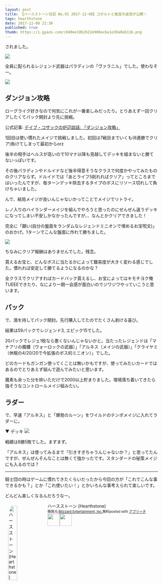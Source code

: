 ```yaml
---
layout: post
title: 【ハースストーン日記 No.91 2017-12-08】コボルトと秘宝の迷宮が公開！
tags: hearthstone
date: 2017-12-08 22:30
published: true
thumb: https://i.gyazo.com/c040ee10b2b22e908ac6a1e39a0ab116.png
---
```


されました。

![](https://gyazo.com/0492ae9c307d9ba3c4ead327c739d56c.png)

全員に配られるレジェンド武器はパラディンの「ヴァラニル」でした。使わなそー。

![](https://gyazo.com/2ae9bde9d2c42a2130975d65fa5e50d9.png)

## ダンジョン攻略

ローグライク好きなので何気にこれが一番楽しみだったり。とりあえず一回クリアしたくてパック開封より先に挑戦。

公式記事: [デイブ・コザックの炉辺談話: 「ダンジョン攻略」](https://playhearthstone.com/ja-jp/blog/21183937/)

1回目は使い慣れたメイジで挑戦しました。初回は7戦目までいくも(8連勝でクリア)負けてしまって最初からorz

後半の相手はヘルスが高いので10マナ以降も見越してデッキを組まないと勝てないっぽいです。

その後パラディンやドルイドなど後半得意そうなクラスで何度かやってみたもののクリアならず。ドルイドでは「あとライフ5削れればクリア」ってところまではいったんですが、毎ターンデッキ除去するタイプのボスにリソース切れして負けちゃいました。

んで、結局メイジが良いんじゃないかってことでメイジでリトライ。

レノ入りのハイランダーメイジを組んでやろうと思ったのにぜんぜん違うデッキになってしまい不安しかなかったんですが、、なんとかクリアできました！

完全に「願い(自分の盤面をランダムなレジェンドミニオンで埋めるお宝呪文)」のおかげ。1ターンでこんな盤面に作れて勝ちました。

![](https://gyazo.com/41aa0d76661380281292f7d555c64064.png)

ちなみにクリア報酬はありませんでした。残念。

貰えるお宝と、どんなボスに当たるかによって難易度が大きく変わる感じでした。慣れれば安定して勝てるようになるのかな？

全クラスでクリアすればカードバック貰えるし、お宝によってはキモチヨク俺TUEEEできたり、なにより一期一会感が面白いのでジワジワやっていこうと思います。

## パック

で、満を持してパック開封。先行購入してたのでたくさん剥ける喜び。

結果は59パックでレジェンド3, エピック15でした。

20パックでレジェ1枚なら悪くないんじゃないかと。当たったレジェンドは「マナアリの髑髏（ウォーロックの武器）」「アルネス（メイジの武器）」「クライヤミ（休眠の4/20/20で今拡張のボス的ミニオン）」でした。

どのカードもガンガン使ってくことは無いかもですが、使ってみたいカードではあるのでとりあえず組んで遊んでみたいと思います。

魔素も余った分を砕いただけで2000以上貯まりました。環境落ち着いてきたら強そうなコントロールメイジ組みたい。

## ラダー

で、早速「アルネス」と「爆発のルーン」をワイルドのテンポメイジに入れてラダーに。

▼ デッキ
![](https://gyazo.com/8f21b195aa880d22fd1a7760fa929255.png)

戦績は8勝5敗でした。まずまず。

「アルネス」は使ってみるまで「引きすぎちゃうんじゃないか？」と思ってたんですが、ぜんぜんそんなことは無くて強かったです。スタンダードの秘策メイジにも入るのでは？

---

騎士団の時はゲームに慣れてきたくらいだったから今回の方が「これでこんな事できるかも？」とか「これ使いたい！」とかいろんな事考えられて楽しいです。

どんどん楽しくなるんだろうなー。

<div id="appreach-box" style="text-align:left;"><img id="appreach-image" src="https://lh6.ggpht.com/J-_wYHXVmR86Mvq6KNHiSvR0T3WH4wHgVC0OLQEIa1FHVbXARD0zafLA8JEUjo-CqDw=w170" alt="ハースストーン (Hearthstone)" style="float:left; margin:10px; width:25%; max-width:120px; border-radius:10%;"><div class="appreach-info" style="margin: 10px;"><div id="appreach-appname">ハースストーン (Hearthstone)</div><div id="appreach-developer" style="font-size:80%; display:inline-block; _display:inline;">開発元:<a id="appreach-developerurl" href="https://itunes.apple.com/jp/developer/blizzard-entertainment-inc/id306862900?uo=4" target="_blank" rel="nofollow">Blizzard Entertainment, Inc.</a></div><div id="appreach-price" style="font-size:80%; display:inline-block; _display:inline;">無料</div><div class="appreach-powered" style="font-size:80%; display:inline-block; _display:inline;">posted with <a href="http://mama-hack.com/app-reach/" title="アプリーチ" target="_blank" rel="nofollow">アプリーチ</a></div><div class="appreach-links" style="float: left;"><div id="appreach-itunes-link" style="display: inline-block; _display: inline;"><a id="appreach-itunes" href="https://itunes.apple.com/jp/app/%E3%83%8F%E3%83%BC%E3%82%B9%E3%82%B9%E3%83%88%E3%83%BC%E3%83%B3-hearthstone/id625257520?mt=8&amp;uo=4&amp;at=10l4wP" target="_blank" rel="nofollow"><img src="https://nabettu.github.io/appreach/img/itune_ja.svg" style="height:40px;"></a></div><div id="appreach-gplay-link" style="display:inline-block; _display:inline;"><a id="appreach-gplay" href="https://play.google.com/store/apps/details?id=com.blizzard.wtcg.hearthstone" target="_blank" rel="nofollow"><img src="https://nabettu.github.io/appreach/img/gplay_ja.png" style="height:40px;"></a></div></div></div><div class="appreach-footer" style="margin-bottom:10px; clear: left;"></div></div>